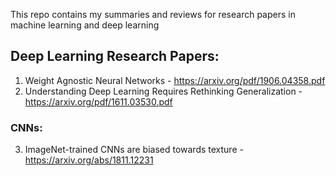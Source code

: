 This repo contains my summaries and reviews for research papers in machine learning and deep learning

## Deep Learning Research Papers:
1. Weight Agnostic Neural Networks - https://arxiv.org/pdf/1906.04358.pdf
2. Understanding Deep Learning Requires Rethinking Generalization - https://arxiv.org/pdf/1611.03530.pdf

### CNNs:
3. ImageNet-trained CNNs are biased towards texture - https://arxiv.org/abs/1811.12231